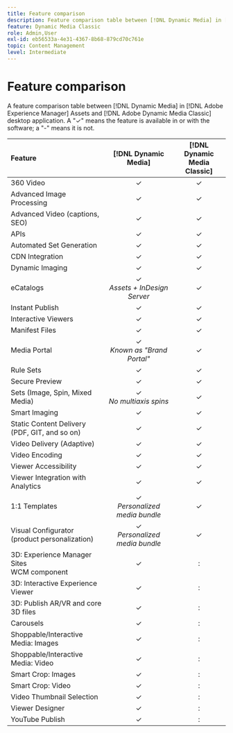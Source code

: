 ```yaml
---
title: Feature comparison
description: Feature comparison table between [!DNL Dynamic Media] in [!DNL Adobe Experience Manager] Assets and [!DNL Adobe Dynamic Media Classic] desktop application.
feature: Dynamic Media Classic
role: Admin,User
exl-id: eb56533a-4e31-4367-8b68-879cd70c761e
topic: Content Management
level: Intermediate
---
```

# Feature comparison

A feature comparison table between [!DNL Dynamic Media] in [!DNL Adobe Experience Manager] Assets and [!DNL Adobe Dynamic Media Classic] desktop application. A "&#10003;" means the feature is available in or with the software; a "-" means it is not.

| Feature | [!DNL Dynamic Media] | [!DNL Dynamic Media<br>Classic] |
| :--- | :---: | :---: |
| 360 Video  | &#10003;  | &#10003;  |
| Advanced Image Processing  | &#10003;  | &#10003;  |
| Advanced Video (captions, SEO)  | &#10003;  | &#10003;  |
| APIs | &#10003;  | &#10003;  |
| Automated Set Generation  | &#10003;  | &#10003;  |
| CDN Integration  | &#10003;  | &#10003;  |
| Dynamic Imaging  | &#10003;  | &#10003;  |
| eCatalogs  | &#10003;<br>*Assets + InDesign Server* | &#10003;  |
| Instant Publish  | &#10003;  | &#10003;  |
| Interactive Viewers  | &#10003;  | &#10003;  |
| Manifest Files  | &#10003;  | &#10003;  |
| Media Portal  | &#10003;<br>*Known as "Brand Portal"*  | &#10003;  |
| Rule Sets  | &#10003;  | &#10003;  |
| Secure Preview  | &#10003;  | &#10003;  |
| Sets (Image, Spin, Mixed Media) | &#10003;<br>*No multiaxis spins* | &#10003; |
| Smart Imaging  | &#10003;  | &#10003;  |
| Static Content Delivery<br>(PDF, GIT, and so on)  | &#10003;  | &#10003;  |
| Video Delivery (Adaptive)  | &#10003;  | &#10003;  |
| Video Encoding | &#10003;  | &#10003;  |
| Viewer Accessibility  | &#10003; | &#10003;  |
| Viewer Integration with Analytics  | &#10003;  | &#10003;  |
| 1:1 Templates | &#10003;<br>*Personalized media bundle*  | &#10003;  |
| Visual Configurator<br>(product personalization)  | &#10003;<br>*Personalized media bundle*  | &#10003;  |
| 3D: Experience Manager Sites<br>WCM component | &#10003;  |:  |
| 3D: Interactive Experience Viewer  | &#10003;  | : |
| 3D: Publish AR/VR and core 3D files  | &#10003;  | : |
| Carousels  | &#10003;  |:  |
| Shoppable/Interactive Media: Images  | &#10003;  |:  |
| Shoppable/Interactive Media: Video  | &#10003;  |:  |
| Smart Crop: Images  | &#10003;  |:  |
| Smart Crop: Video  | &#10003;  |:  |
| Video Thumbnail Selection  | &#10003;  |:  |
| Viewer Designer  | &#10003;  |:  |
| YouTube Publish  | &#10003;  |:  |
